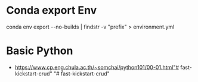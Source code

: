 # Conda export Env

conda env export --no-builds | findstr -v "prefix" > environment.yml

# Basic Python

- https://www.cp.eng.chula.ac.th/~somchai/python101/00-01.html"# fast-kickstart-crud" 
"# fast-kickstart-crud" 
